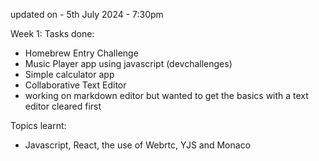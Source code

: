 updated on - 5th July 2024 - 7:30pm

Week 1:
Tasks done:
- Homebrew Entry Challenge
- Music Player app using javascript (devchallenges)
- Simple calculator app 
- Collaborative Text Editor
- working on markdown editor but wanted to get the basics with a text editor cleared first 

Topics learnt: 
- Javascript, React, the use of Webrtc, YJS and Monaco
